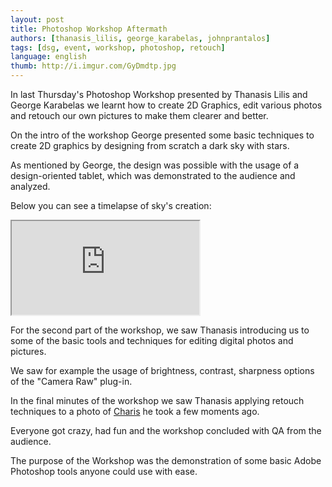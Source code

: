 ```yaml
---
layout: post
title: Photoshop Workshop Aftermath
authors: [thanasis_lilis, george_karabelas, johnprantalos]
tags: [dsg, event, workshop, photoshop, retouch]
language: english
thumb: http://i.imgur.com/GyDmdtp.jpg
---
```

In last Thursday's Photoshop Workshop presented by Thanasis Lilis and George
Karabelas we learnt how to create 2D Graphics, edit various photos and retouch
our own pictures to make them clearer and better.

On the intro of the workshop George presented some basic techniques to create
2D graphics by designing from scratch a dark sky with stars.

As mentioned by George, the design was possible with the usage of a
design-oriented tablet, which was demonstrated to the audience and analyzed.

Below you can see a timelapse of sky's creation:

<div class="embed-responsive embed-responsive-16by9">
	<iframe class=""embed-responsive-item" allowfullscreen src="https://www.youtube.com/embed/3OzN50UzjjY" ></iframe>
</div>

For the second part of the workshop, we saw Thanasis introducing us to some of
the basic tools and techniques for editing digital photos and pictures.

We saw for example the usage of brightness, contrast, sharpness options of the
"Camera Raw" plug-in.

In the final minutes of the workshop we saw Thanasis applying retouch
techniques to a photo of [Charis]({{site.baseurl}}/team/dimos-charis) he took
a few moments ago.

Everyone got crazy, had fun and the workshop concluded with QA from the
audience.

The purpose of the Workshop was the demonstration of some basic Adobe Photoshop
tools anyone could use with ease.
